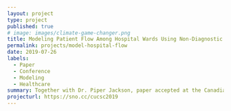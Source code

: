```yaml
---
layout: project
type: project
published: true
# image: images/climate-game-changer.png
title: Modeling Patient Flow Among Hospital Wards Using Non-Diagnostic Data
permalink: projects/model-hospital-flow
date: 2019-07-26
labels:
  - Paper
  - Conference
  - Modeling
  - Healthcare
summary: Together with Dr. Piper Jackson, paper accepted at the Canadian Undergraduate Computing Science Conference. Using discrete-event simulation modeling and the MIMIC-III data set, this paper produces a demographic and metadata-only model of patient transfer within hospital wards. The model successfully approximated the underlying transfer dynamics (95.63% accuracy measured using RMSE). The accompanying visualization may be used to examine patient flow.
projecturl: https://sno.cc/cucsc2019
---
```

